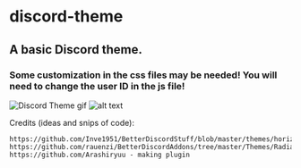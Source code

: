 # discord-theme

## A basic Discord theme.
### Some customization in the css files may be needed! You will need to change the user ID in the js file!

![Discord Theme gif](http://i.imgur.com/lqHIg6Z.gif)
![alt text](http://i.imgur.com/902WnJM.png)


Credits (ideas and snips of code):

```
https://github.com/Inve1951/BetterDiscordStuff/blob/master/themes/horizontalServerlist.theme.css
https://github.com/rauenzi/BetterDiscordAddons/tree/master/Themes/RadialStatus
https://github.com/Arashiryuu - making plugin
```
